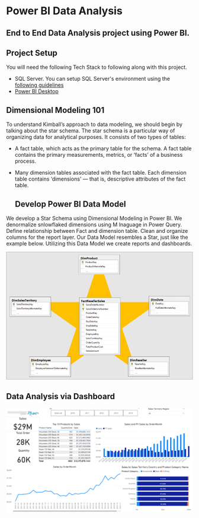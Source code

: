 # Power BI Data Analysis
## End to End Data Analysis project using Power BI.

## Project Setup
You will need the following Tech Stack to following along with this project. 

- SQL Server. You can setup SQL Server's environment using the [following guidelines](https://www.youtube.com/watch?v=e5mvoKuV3xs&t=6s)
- [Power BI Desktop](https://powerbi.microsoft.com/en-us/downloads/)

## Dimensional Modeling 101
To understand Kimball’s approach to data modeling, we should begin by talking about the star schema. The star schema is a particular way of organizing data for analytical purposes. It consists of two types of tables:
- A fact table, which acts as the primary table for the schema. A fact table contains the primary measurements, metrics, or ‘facts’ of a business process.
- Many dimension tables associated with the fact table. Each dimension table contains ‘dimensions’ — that is, descriptive attributes of the fact table.

  ## Develop Power BI Data Model
We develop a Star Schema using Dimensional Modeling in Power BI. We denormalize snlowflaked dimensions using M lnaguage in Power Query. Define relationship between Fact and dimension table. Clean and organize columns for the report layer. Our Data Model resembles a Star, just like the example below. Utilizing this Data Model we create reports and dashboards.

   ![image](star-schema-example1.png)

## Data Analysis via Dashboard

   ![image](PBIDashboard.png)
